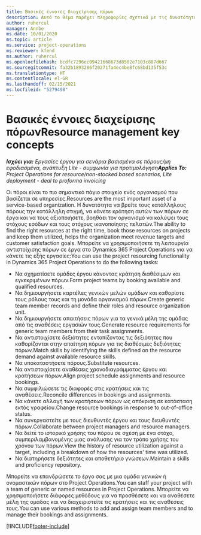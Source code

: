 ```yaml
---
title: Βασικές έννοιες διαχείρισης πόρων
description: Αυτό το θέμα παρέχει πληροφορίες σχετικά με τις δυνατότητες διαχείρισης πόρων στο Microsoft Dynamics Project Operations.
author: ruhercul
manager: Annbe
ms.date: 10/01/2020
ms.topic: article
ms.service: project-operations
ms.reviewer: kfend
ms.author: ruhercul
ms.openlocfilehash: bcdfc7296ec09421668673d8502e7103c887d667
ms.sourcegitcommit: fa32b1893286f20271fa4ec4be8fc68bd135f53c
ms.translationtype: HT
ms.contentlocale: el-GR
ms.lasthandoff: 02/15/2021
ms.locfileid: "5279498"
---
```

# <a name="resource-management-key-concepts"></a><span data-ttu-id="c5452-103">Βασικές έννοιες διαχείρισης πόρων</span><span class="sxs-lookup"><span data-stu-id="c5452-103">Resource management key concepts</span></span>

<span data-ttu-id="c5452-104">_**Ισχύει για:** Εργασίες έργου για σενάρια βασισμένα σε πόρους/μη εφοδιασμένα, ανάπτυξη Lite - συμφωνία για προτιμολόγηση_</span><span class="sxs-lookup"><span data-stu-id="c5452-104">_**Applies To:** Project Operations for resource/non-stocked based scenarios, Lite deployment - deal to proforma invoicing_</span></span>

<span data-ttu-id="c5452-105">Οι πόροι είναι το πιο σημαντικό πάγιο στοιχείο ενός οργανισμού που βασίζεται σε υπηρεσίες.</span><span class="sxs-lookup"><span data-stu-id="c5452-105">Resources are the most important asset of a service-based organization.</span></span> <span data-ttu-id="c5452-106">Η δυνατότητα να βρείτε τους κατάλληλους πόρους την κατάλληλη στιγμή, να κάνετε κράτηση αυτών των πόρων σε έργα και να τους αξιοποιήσετε, βοηθάει τον οργανισμό να καλύψει τους στόχους εσόδων και τους στόχους ικανοποίησης πελατών.</span><span class="sxs-lookup"><span data-stu-id="c5452-106">The ability to find the right resources at the right time, book those resources on projects and keep them utilized, helps the organization meet revenue targets and customer satisfaction goals.</span></span> <span data-ttu-id="c5452-107">Μπορείτε να χρησιμοποιήσετε τη λειτουργία αντιστοίχισης πόρων σε έργα στο Dynamics 365 Project Operations για να κάνετε τις εξής εργασίες:</span><span class="sxs-lookup"><span data-stu-id="c5452-107">You can use the project resourcing functionality in Dynamics 365 Project Operations to do the following tasks:</span></span>

- <span data-ttu-id="c5452-108">Να σχηματίσετε ομάδες έργου κάνοντας κράτηση διαθέσιμων και εγκεκριμένων πόρων.</span><span class="sxs-lookup"><span data-stu-id="c5452-108">Form project teams by booking available and qualified resources.</span></span>
- <span data-ttu-id="c5452-109">Να δημιουργήσετε καρτέλες γενικών μελών ομάδων και καθορίστε τους ρόλους τους και τη μονάδα οργανισμού πόρων.</span><span class="sxs-lookup"><span data-stu-id="c5452-109">Create generic team member records and define their roles and resource organization unit.</span></span>
- <span data-ttu-id="c5452-110">Να δημιουργήσετε απαιτήσεις πόρων για τα γενικά μέλη της ομάδας από τις αναθέσεις εργασιών τους.</span><span class="sxs-lookup"><span data-stu-id="c5452-110">Generate resource requirements for generic team members from their task assignments.</span></span>
- <span data-ttu-id="c5452-111">Να αντιστοιχίσετε δεξιότητες εντοπίζοντας τις δεξιότητες που καθορίζονται στην απαίτηση πόρων για τις διαθέσιμες δεξιότητες πόρων.</span><span class="sxs-lookup"><span data-stu-id="c5452-111">Match skills by identifying the skills defined on the resource demand against available resource skills.</span></span>
- <span data-ttu-id="c5452-112">Να υποκαταστήσετε πόρους.</span><span class="sxs-lookup"><span data-stu-id="c5452-112">Substitute resources.</span></span>
- <span data-ttu-id="c5452-113">Να αντιστοιχίσετε αναθέσεις χρονοδιαγράμματος έργου και κρατήσεων πόρων.</span><span class="sxs-lookup"><span data-stu-id="c5452-113">Align project schedule assignments and resource bookings.</span></span>
- <span data-ttu-id="c5452-114">Να συμφιλιώσετε τις διαφορές στις κρατήσεις και τις αναθέσεις.</span><span class="sxs-lookup"><span data-stu-id="c5452-114">Reconcile differences in bookings and assignments.</span></span>
- <span data-ttu-id="c5452-115">Να κάνετε αλλαγή των κρατήσεων πόρων ως απόκριση σε κατάσταση εκτός γραφείου.</span><span class="sxs-lookup"><span data-stu-id="c5452-115">Change resource bookings in response to out-of-office status.</span></span>
- <span data-ttu-id="c5452-116">Να συνεργαστείτε με τους διευθυντές έργου και τους διευθυντές πόρων.</span><span class="sxs-lookup"><span data-stu-id="c5452-116">Collaborate between project managers and resource managers.</span></span>
- <span data-ttu-id="c5452-117">Να δείτε το ιστορικό χρήσης του πόρου σε σχέση με ένα στόχο, συμπεριλαμβανομένης μιας ανάλυσης για τον τρόπο χρήσης του χρόνου των πόρων.</span><span class="sxs-lookup"><span data-stu-id="c5452-117">View the history of resource utilization against a target, including a breakdown of how the resources' time was utilized.</span></span>
- <span data-ttu-id="c5452-118">Να διατηρήσετε δεξιότητες και αποθετήριο γνώσεων.</span><span class="sxs-lookup"><span data-stu-id="c5452-118">Maintain a skills and proficiency repository.</span></span>


<span data-ttu-id="c5452-119">Μπορείτε να επανδρώσετε το έργο σας με μια ομάδα γενικών ή ονομαστικών πόρων στο Project Operations.</span><span class="sxs-lookup"><span data-stu-id="c5452-119">You can staff your project with a team of generic or named resources in Project Operations.</span></span> <span data-ttu-id="c5452-120">Μπορείτε να χρησιμοποιήσετε διάφορες μεθόδους για να προσθέσετε και να αναθέσετε μέλη της ομάδας και να διαχειριστείτε τις κρατήσεις και τις αναθέσεις τους.</span><span class="sxs-lookup"><span data-stu-id="c5452-120">You can use various methods to add and assign team members and to manage their bookings and assignments.</span></span> 


[!INCLUDE[footer-include](../includes/footer-banner.md)]